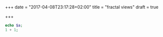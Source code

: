 +++
date = "2017-04-08T23:17:28+02:00"
title = "fractal views"
draft = true

+++

```php
echo $a;
1 + 1;
```